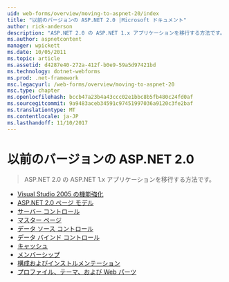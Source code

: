 ```yaml
---
uid: web-forms/overview/moving-to-aspnet-20/index
title: "以前のバージョンの ASP.NET 2.0 |Microsoft ドキュメント"
author: rick-anderson
description: "ASP.NET 2.0 の ASP.NET 1.x アプリケーションを移行する方法です。"
ms.author: aspnetcontent
manager: wpickett
ms.date: 10/05/2011
ms.topic: article
ms.assetid: d4287e40-272a-412f-b0e9-59a5d97421bd
ms.technology: dotnet-webforms
ms.prod: .net-framework
msc.legacyurl: /web-forms/overview/moving-to-aspnet-20
msc.type: chapter
ms.openlocfilehash: bccb47a23b4a43ccc02e1bbc8b5fb480c24fd0af
ms.sourcegitcommit: 9a9483aceb34591c97451997036a9120c3fe2baf
ms.translationtype: MT
ms.contentlocale: ja-JP
ms.lasthandoff: 11/10/2017
---
```

<a name="older-versions---aspnet-20"></a>以前のバージョンの ASP.NET 2.0
====================
> ASP.NET 2.0 の ASP.NET 1.x アプリケーションを移行する方法です。


- [Visual Studio 2005 の機能強化](improvements-in-visual-studio-2005.md)
- [ASP.NET 2.0 ページ モデル](the-asp-net-2-0-page-model.md)
- [サーバー コントロール](server-controls.md)
- [マスター ページ](master-pages.md)
- [データ ソース コントロール](data-source-controls.md)
- [データ バインド コントロール](data-bound-controls.md)
- [キャッシュ](caching.md)
- [メンバーシップ](membership.md)
- [構成およびインストルメンテーション](configuration-and-instrumentation.md)
- [プロファイル、テーマ、および Web パーツ](profiles-themes-and-web-parts.md)
